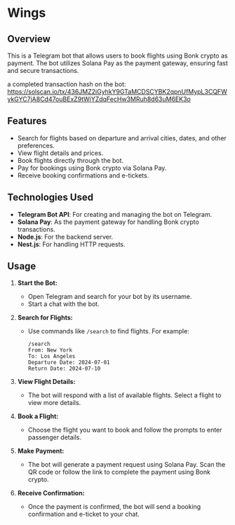 # Wings

## Overview

This is a Telegram bot that allows users to book flights using Bonk crypto as payment. The bot utilizes Solana Pay as the payment gateway, ensuring fast and secure transactions.

a completed transaction hash on the bot: https://solscan.io/tx/436JMZ2iGyhkY9GTaMCDSCYBK2qpnUfMypL3CQFWykGYC7jA8Cd47ouBExZ9tWiYZdqFecHw3MRuh8d63uM6EK3o

## Features

- Search for flights based on departure and arrival cities, dates, and other preferences.
- View flight details and prices.
- Book flights directly through the bot.
- Pay for bookings using Bonk crypto via Solana Pay.
- Receive booking confirmations and e-tickets.

## Technologies Used

- **Telegram Bot API**: For creating and managing the bot on Telegram.
- **Solana Pay**: As the payment gateway for handling Bonk crypto transactions.
- **Node.js**: For the backend server.
- **Nest.js**: For handling HTTP requests.

## Usage

1. **Start the Bot:**

   - Open Telegram and search for your bot by its username.
   - Start a chat with the bot.

2. **Search for Flights:**

   - Use commands like `/search` to find flights. For example:
     ```plaintext
     /search
     From: New York
     To: Los Angeles
     Departure Date: 2024-07-01
     Return Date: 2024-07-10
     ```

3. **View Flight Details:**

   - The bot will respond with a list of available flights. Select a flight to view more details.

4. **Book a Flight:**

   - Choose the flight you want to book and follow the prompts to enter passenger details.

5. **Make Payment:**

   - The bot will generate a payment request using Solana Pay. Scan the QR code or follow the link to complete the payment using Bonk crypto.

6. **Receive Confirmation:**
   - Once the payment is confirmed, the bot will send a booking confirmation and e-ticket to your chat.
